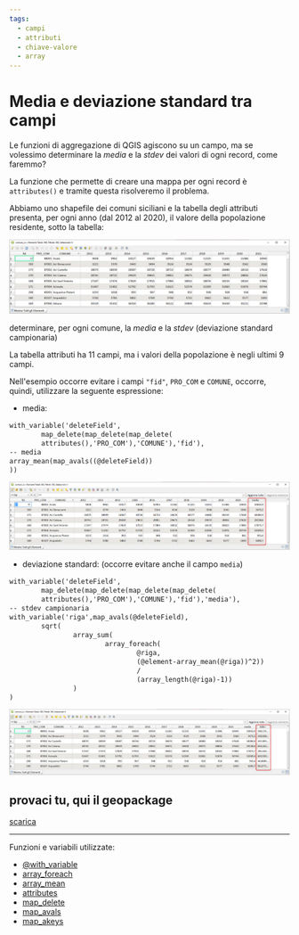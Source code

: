 ```yaml
---
tags:
  - campi
  - attributi
  - chiave-valore
  - array
---
```


# Media e deviazione standard tra campi

Le funzioni di aggregazione di QGIS agiscono su un campo, ma se volessimo determinare la _media_ e la _stdev_ dei valori di ogni record, come faremmo?

La funzione che permette di creare una mappa per ogni record è `attributes()` e tramite questa risolveremo il problema.

Abbiamo uno shapefile dei comuni siciliani e la tabella degli attributi presenta, per ogni anno (dal 2012 al 2020), il valore della popolazione residente, sotto la tabella:

[![](../img/esempi/media_stdev_tra_campi/img_01.png)](../img/esempi/media_stdev_tra_campi/img_01.png)

determinare, per ogni comune, la _media_ e la _stdev_ (deviazione standard campionaria)

La tabella attributi ha 11 campi, ma i valori della popolazione è negli ultimi 9 campi.

Nell'esempio occorre evitare i campi `"fid"`, `PRO_COM` e `COMUNE`, occorre, quindi, utilizzare la seguente espressione:

- media:

```
with_variable('deleteField',
        map_delete(map_delete(map_delete(
        attributes(),'PRO_COM'),'COMUNE'),'fid'),
-- media
array_mean(map_avals((@deleteField))
))
```

[![](../img/esempi/media_stdev_tra_campi/img_02.png)](../img/esempi/media_stdev_tra_campi/img_02.png)

- deviazione standard: (occorre evitare anche il campo `media`)

```
with_variable('deleteField',
        map_delete(map_delete(map_delete(map_delete(
        attributes(),'PRO_COM'),'COMUNE'),'fid'),'media'),
-- stdev campionaria
with_variable('riga',map_avals(@deleteField),
        sqrt(
                array_sum(
                        array_foreach(
                                @riga,
                                (@element-array_mean(@riga))^2))
                                /
                                (array_length(@riga)-1))
                )
)
```

[![](../img/esempi/media_stdev_tra_campi/img_03.png)](../img/esempi/media_stdev_tra_campi/img_03.png)

## provaci tu, qui il geopackage

[scarica](../prova_tu/comuni_rs.gpkg)

---

Funzioni e variabili utilizzate:

* [@with_variable](../gr_funzioni/variabili/with_variable.md)
* [array_foreach](../gr_funzioni/array/array_unico.md#foreach)
* [array_mean](../gr_funzioni/array/array_unico.md#array_mean)
* [attributes](../gr_funzioni/record_e_attributi/record_e_attributi_unico.md#attributes)
* [map_delete](../gr_funzioni/maps/maps_unico.md#map_delete)
* [map_avals](../gr_funzioni/maps/maps_unico.md#map_avals)
* [map_akeys](../gr_funzioni/maps/maps_unico.md#map_akeys)

